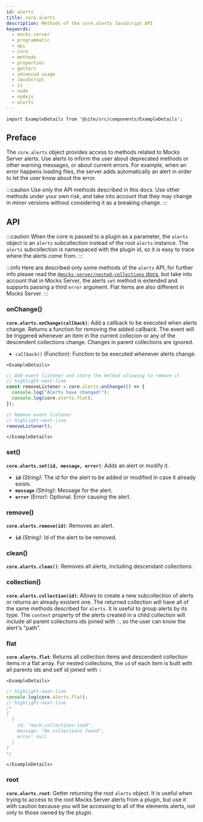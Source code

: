 ```yaml
---
id: alerts
title: core.alerts
description: Methods of the core.alerts JavaScript API
keywords:
  - mocks server
  - programmatic
  - api
  - core
  - methods
  - properties
  - getters
  - advanced usage
  - JavaScript
  - js
  - node
  - nodejs
  - alerts
---
```


```mdx-code-block
import ExampleDetails from '@site/src/components/ExampleDetails';
```

## Preface

The `core.alerts` object provides access to methods related to Mocks Server alerts. Use alerts to inform the user about deprecated methods or other warning messages, or about current errors. For example, when an error happens loading files, the server adds automatically an alert in order to let the user know about the error.

:::caution
Use only the API methods described in this docs. Use other methods under your own risk, and take into account that they may change in minor versions without considering it as a breaking change.
:::

## API

:::caution
When the core is passed to a plugin as a parameter, the `alerts` object is an `alerts` subcollection instead of the root `alerts` instance. The `alerts` subcollection is namespaced with the plugin id, so it is easy to trace where the alerts come from.
:::

:::info
Here are described only some methods of the `alerts` API, for further info please read the [`@mocks-server/nested-collections` docs](https://github.com/mocks-server/main/tree/master/packages/nested-collections/README.md), but take into account that in Mocks Server, the alerts `set` method is extended and supports passing a third `error` argument. Flat items are also different in Mocks Server.
:::

### onChange()

__`core.alerts.onChange(callback)`__: Add a callback to be executed when alerts change. Returns a function for removing the added callback. The event will be triggered whenever an item in the current collecion or any of the descendent collections change. Changes in parent collections are ignored.
* `callback()` (Function): Function to be executed whenever alerts change.

```mdx-code-block
<ExampleDetails>
```

```js
// Add event listener and store the method allowing to remove it
// highlight-next-line
const removeListener = core.alerts.onChange(() => {
  console.log("Alerts have changed!");
  console.log(core.alerts.flat);
});

// Remove event listener
// highlight-next-line
removeListener();
```

```mdx-code-block
</ExampleDetails>
```

### set()

__`core.alerts.set(id, message, error)`__: Adds an alert or modify it.
* __`id`__ _(String)_: The id for the alert to be added or modified in case it already exists.
* __`message`__ _(String)_: Message for the alert.
* __`error`__ _(Error)_: Optional. Error causing the alert.

### remove()

__`core.alerts.remove(id)`__: Removes an alert.
* __`id`__ _(String)_: Id of the alert to be removed.

### clean()

__`core.alerts.clean()`__: Removes all alerts, including descendant collections.

### collection()

__`core.alerts.collection(id)`__: Allows to create a new subcollection of alerts or returns an already existent one. The returned collection will have all of the same methods described for `alerts`. It is useful to group alerts by its type. The `context` property of the alerts created in a child collection will include all parent collections ids joined with `:`, so the user can know the alert's "path".

### flat

__`core.alerts.flat`__: Returns all collection items and descendent collection items in a flat array. For nested collections, the `id` of each item is built with all parents ids and self id joined with `:`

```mdx-code-block
<ExampleDetails>
```

```js
// highlight-next-line
console.log(core.alerts.flat);
// highlight-next-line
/*
[
  {
    id: "mock:collections:load",
    message: "No collections found",
    error: null
  }
]
*/
```

```mdx-code-block
</ExampleDetails>
```

### root

__`core.alerts.root`__: Getter returning the root `alerts` object. It is useful when trying to access to the root Mocks Server alerts from a plugin, but use it with caution because you will be accessing to all of the elements alerts, not only to those owned by the plugin.
